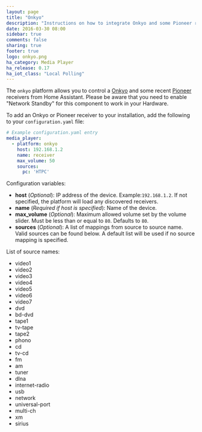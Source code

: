 ```yaml
---
layout: page
title: "Onkyo"
description: "Instructions on how to integrate Onkyo and some Pioneer receivers into Home Assistant."
date: 2016-03-30 08:00
sidebar: true
comments: false
sharing: true
footer: true
logo: onkyo.png
ha_category: Media Player
ha_release: 0.17
ha_iot_class: "Local Polling"
---
```



The `onkyo` platform allows you to control a [Onkyo](http://www.onkyo.com/) and some recent [Pioneer](http://www.pioneerelectronics.com) receivers from Home Assistant. Please be aware that you need to enable "Network Standby" for this component to work in your Hardware.

To add an Onkyo or Pioneer receiver to your installation, add the following to your `configuration.yaml` file:

```yaml
# Example configuration.yaml entry
media_player:
  - platform: onkyo
    host: 192.168.1.2
    name: receiver
    max_volume: 50
    sources:
      pc: 'HTPC'
```

Configuration variables:

- **host** (*Optional*): IP address of the device. Example:`192.168.1.2`. If not specified, the platform will load any discovered receivers.
- **name** (*Required if host is specified*): Name of the device.
- **max_volume** (*Optional*): Maximum allowed volume set by the volume slider. Must be less than or equal to `80`. Defaults to `80`.
- **sources** (*Optional*): A list of mappings from source to source name. Valid sources can be found below. A default list will be used if no source mapping is specified.

List of source names:

- video1
- video2
- video3
- video4
- video5
- video6
- video7
- dvd
- bd-dvd
- tape1
- tv-tape
- tape2
- phono
- cd
- tv-cd
- fm
- am
- tuner
- dlna
- internet-radio
- usb
- network
- universal-port
- multi-ch
- xm
- sirius
